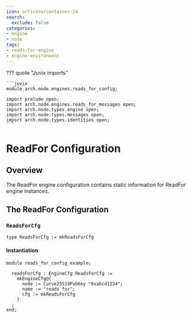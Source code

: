 ```yaml
---
icon: octicons/container-24
search:
  exclude: false
categories:
- engine
- node
tags:
- reads-for-engine
- engine-environment
---
```


??? quote "Juvix imports"

    ```juvix
    module arch.node.engines.reads_for_config;

    import prelude open;
    import arch.node.engines.reads_for_messages open;
    import arch.node.types.engine open;
    import arch.node.types.messages open;
    import arch.node.types.identities open;
    ```

# ReadFor Configuration

## Overview

The ReadFor engine configuration contains static information for ReadFor engine instances.

## The ReadFor Configuration

### `ReadsForCfg`

<!-- --8<-- [start:ReadsForCfg] -->
```juvix
type ReadsForCfg := mkReadsForCfg
```
<!-- --8<-- [end:ReadsForCfg] -->

#### Instantiation

<!-- --8<-- [start:readsForCfg] -->
```juvix extract-module-statements
module reads_for_config_example;

  readsForCfg : EngineCfg ReadsForCfg :=
    mkEngineCfg@{
      node := Curve25519PubKey "0xabcd1234";
      name := "reads for";
      cfg := mkReadsForCfg
    }
  ;
end;
```
<!-- --8<-- [end:readsForCfg] -->
